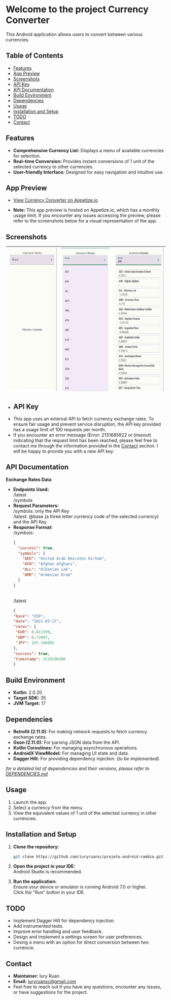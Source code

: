 # Welcome to the project Currency Converter

This Android application allows users to convert between various currencies.

## Table of Contents
* [Features](#features)
* [App Preview](#app-preview)
* [Screenshots](#screenshots)
* [API Key](#api-key)
* [API Documentation](#api-documentation)
* [Build Environment](#build-environment)
* [Dependencies](#dependencies)
* [Usage](#usage)
* [Installation and Setup](#installation-and-setup)
* [TODO](#todo)
* [Contact](#contact)


## Features
* **Comprehensive Currency List:**  Displays a menu of available currencies for selection.
* **Real-time Conversion:**  Provides instant conversions of 1 unit of the selected currency to other currencies.
* **User-friendly Interface:**  Designed for easy navigation and intuitive use.

## App Preview

* [View Currency Converter on Appetize.io](https://appetize.io/app/b_scyi4u3cjk75gv3ihhvy2iey6u)

* **Note:** This app preview is hosted on Appetize.io, which has a monthly usage limit. If you encounter any issues accessing the preview, please refer to the screenshots below for a visual representation of the app.

## Screenshots
| <img src="./assets/project_wm_1.png" height="450" alt="initial interface screenshot"/> | <img src="./assets/project_wm_2.png" height="450" alt="menu list screenshot"/> | <img src="./assets/project_wm_3.png" height="450" alt="converted currency screenshot"/> |
|:---:| :---: | :---: |

* ## API Key
* This app uses an external API to fetch currency exchange rates. To ensure fair usage and prevent service disruption, the API key provided has a usage limit of 100 requests per month.
* If you encounter an error message (Error: 2131685922 or *timeout*) indicating that the request limit has been reached, please feel free to contact me through the information provided in the [Contact](#contact) section. I will be happy to provide you with a new API key.

## API Documentation

**Exchange Rates Data**

* **Endpoints Used:**
  <br>/latest
  <br>/symbols
  <br>
* **Request Parameters:**
  <br> /symbols: only the API Key
  <br> /latest: @base (a three letter currency code of the selected currency) and the API Key
  <br>
* **Response Format:**
  <br> /symbols:
   ```json
   {
     "success": true,
     "symbols": {
       "AED": "United Arab Emirates Dirham",
       "AFN": "Afghan Afghani",
       "ALL": "Albanian Lek",
       "AMD": "Armenian Dram"
     }
   }
   ````
   <br>/latest
   ```json
  {
  "base": "USD",
  "date": "2021-03-17",
  "rates": {
    "EUR": 0.813399,
    "GBP": 0.72007,
    "JPY": 107.346001
  },
  "success": true,
  "timestamp": 1519296206
   }

## Build Environment
* **Kotlin:**  2.0.20
* **Target SDK:**  35
* **JVM Target:**  17

## Dependencies

* **Retrofit (2.11.0):**  For making network requests to fetch currency exchange rates.
* **Gson (2.11.0):**  For parsing JSON data from the API.
* **Kotlin Coroutines:**  For managing asynchronous operations.
* **AndroidX ViewModel:**  For managing UI state and data.
* **Dagger Hilt:** For providing dependency injection. (*to be implemented*) <br>

*for a detailed list of dependencies and their versions, please refer to [DEPENDENCIES.md](docs/DEPENDENCIES.md)*

## Usage

1. Launch the app. <br>
2. Select a currency from the menu. <br>
3. View the equivalent values of 1 unit of the selected currency in other currencies. <br>

## Installation and Setup

1. **Clone the repository:**
   ```bash
   git clone https://github.com/iuryruansc/projeto-android-cambio.git

2. **Open the project in your IDE:**
   <br>Android Studio is recommended.

3. **Run the application:**
   <br>Ensure your device or emulator is running Android 7.0 or higher.
   <br>Click the "Run" button in your IDE.

## TODO
* Implement Dagger Hilt for dependency injection.
* Add instrumented tests.
* Improve error handling and user feedback.
* Design and implement a settings screen for user preferences.
* Desing a menu with an option for direct conversion between two currencie.

## Contact
* **Maintainer:** Iury Ruan
* **Email:** iuryruansc@gmail.com
* Feel free to reach out if you have any questions, encounter any issues, or have suggestions for the project.
